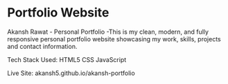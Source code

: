 # Portfolio Website

Akansh Rawat - Personal Portfolio
-This is my clean, modern, and fully responsive personal portfolio website showcasing my work, skills, projects and contact information.

Tech Stack Used:
HTML5
CSS
JavaScript

Live Site: akansh5.github.io/akansh-portfolio

